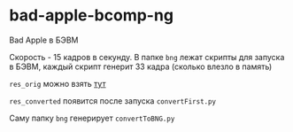 # bad-apple-bcomp-ng
Bad Apple в БЭВМ

Скорость - 15 кадров в секунду. В папке `bng` лежат скрипты для запуска в БЭВМ, каждый скрипт генерит 33 кадра (сколько влезло в память)

`res_orig` можно взять [тут](https://github.com/Pasc99/text2BAinWinConsole/tree/master/res)

`res_converted` появится после запуска `convertFirst.py`

Саму папку `bng` генерирует `convertToBNG.py`
